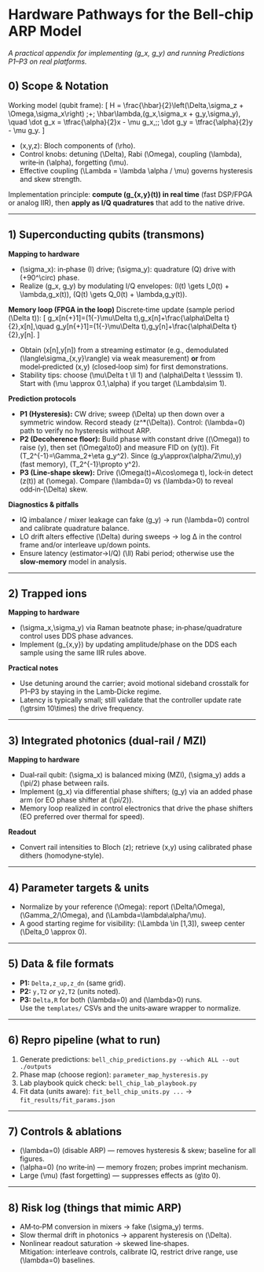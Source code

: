 
# Hardware Pathways for the Bell‑chip ARP Model
*A practical appendix for implementing \(g_x, g_y\) and running Predictions P1–P3 on real platforms.*

## 0) Scope & Notation
Working model (qubit frame):
\[
H = \frac{\hbar}{2}\left(\Delta\,\sigma_z + \Omega\,\sigma_x\right) \;+\; \hbar\lambda\,(g_x\,\sigma_x + g_y\,\sigma_y),
\quad
\dot g_x = \tfrac{\alpha}{2}x - \mu g_x,\;\;
\dot g_y = \tfrac{\alpha}{2}y - \mu g_y.
\]
- \(x,y,z\): Bloch components of \(\rho\).
- Control knobs: detuning \(\Delta\), Rabi \(\Omega\), coupling \(\lambda\), write‑in \(\alpha\), forgetting \(\mu\).
- Effective coupling \(\Lambda = \lambda \alpha / \mu\) governs hysteresis and skew strength.

Implementation principle: **compute \(g_{x,y}(t)\) in real time** (fast DSP/FPGA or analog IIR), then **apply as I/Q quadratures** that add to the native drive.

---

## 1) Superconducting qubits (transmons)
**Mapping to hardware**
- \(\sigma_x\): in‑phase (I) drive; \(\sigma_y\): quadrature (Q) drive with \(+90^\circ\) phase.
- Realize \(g_x, g_y\) by modulating I/Q envelopes: \(I(t) \gets I_0(t) + \lambda\,g_x(t)\), \(Q(t) \gets Q_0(t) + \lambda\,g_y(t)\).

**Memory loop (FPGA in the loop)**
Discrete‑time update (sample period \(\Delta t\)):
\[
g_x[n{+}1]=(1{-}\mu\Delta t)\,g_x[n]+\frac{\alpha\Delta t}{2}\,x[n],\quad
g_y[n{+}1]=(1{-}\mu\Delta t)\,g_y[n]+\frac{\alpha\Delta t}{2}\,y[n].
\]
- Obtain \(x[n],y[n]\) from a streaming estimator (e.g., demodulated \(\langle\sigma_{x,y}\rangle\) via weak measurement) **or** from model‑predicted \(x,y\) (closed‑loop sim) for first demonstrations.
- Stability tips: choose \(\mu\Delta t \ll 1\) and \(\alpha\Delta t \lesssim 1\). Start with \(\mu \approx 0.1\,\alpha\) if you target \(\Lambda\sim 1\).

**Prediction protocols**
- **P1 (Hysteresis):** CW drive; sweep \(\Delta\) up then down over a symmetric window. Record steady \(z^\*(\Delta)\). Control: \(\lambda=0\) path to verify no hysteresis without ARP.
- **P2 (Decoherence floor):** Build phase with constant drive (\(\Omega\)) to raise \(y\), then set \(\Omega\to0\) and measure FID on \(y(t)\). Fit \(T_2^{-1}=\Gamma_2+\eta g_y^2\). Since \(g_y\approx(\alpha/2\mu)\,y\) (fast memory), \(T_2^{-1}\propto y^2\).
- **P3 (Line‑shape skew):** Drive \(\Omega(t)=A\cos\omega t\), lock‑in detect \(z(t)\) at \(\omega\). Compare \(\lambda=0\) vs \(\lambda>0\) to reveal odd‑in‑\(\Delta\) skew.

**Diagnostics & pitfalls**
- IQ imbalance / mixer leakage can fake \(g_y\) → run \(\lambda=0\) control and calibrate quadrature balance.
- LO drift alters effective \(\Delta\) during sweeps → log Δ in the control frame and/or interleave up/down points.
- Ensure latency (estimator→I/Q) \(\ll\) Rabi period; otherwise use the **slow‑memory** model in analysis.

---

## 2) Trapped ions
**Mapping to hardware**
- \(\sigma_x,\sigma_y\) via Raman beatnote phase; in‑phase/quadrature control uses DDS phase advances.
- Implement \(g_{x,y}\) by updating amplitude/phase on the DDS each sample using the same IIR rules above.

**Practical notes**
- Use detuning around the carrier; avoid motional sideband crosstalk for P1–P3 by staying in the Lamb‑Dicke regime.
- Latency is typically small; still validate that the controller update rate \(\gtrsim 10\times\) the drive frequency.

---

## 3) Integrated photonics (dual‑rail / MZI)
**Mapping to hardware**
- Dual‑rail qubit: \(\sigma_x\) is balanced mixing (MZI), \(\sigma_y\) adds a \(\pi/2\) phase between rails.
- Implement \(g_x\) via differential phase shifters; \(g_y\) via an added phase arm (or EO phase shifter at \(\pi/2\)).
- Memory loop realized in control electronics that drive the phase shifters (EO preferred over thermal for speed).

**Readout**
- Convert rail intensities to Bloch \(z\); retrieve \(x,y\) using calibrated phase dithers (homodyne‑style).

---

## 4) Parameter targets & units
- Normalize by your reference \(\Omega\): report \(\Delta/\Omega\), \(\Gamma_2/\Omega\), and \(\Lambda=\lambda\alpha/\mu\).
- A good starting regime for visibility: \(\Lambda \in [1,3]\), sweep center \(\Delta_0 \approx 0\).

---

## 5) Data & file formats
- **P1:** `Delta,z_up,z_dn` (same grid).  
- **P2:** `y,T2` *or* `y2,T2` (units noted).  
- **P3:** `Delta,R` for both \(\lambda=0\) and \(\lambda>0\) runs.  
Use the `templates/` CSVs and the units‑aware wrapper to normalize.

---

## 6) Repro pipeline (what to run)
1. Generate predictions: `bell_chip_predictions.py --which ALL --out ./outputs`  
2. Phase map (choose region): `parameter_map_hysteresis.py`  
3. Lab playbook quick check: `bell_chip_lab_playbook.py`  
4. Fit data (units aware): `fit_bell_chip_units.py ...` → `fit_results/fit_params.json`

---

## 7) Controls & ablations
- \(\lambda=0\) (disable ARP) — removes hysteresis & skew; baseline for all figures.  
- \(\alpha=0\) (no write‑in) — memory frozen; probes imprint mechanism.  
- Large \(\mu\) (fast forgetting) — suppresses effects as \(g\to 0\).

---

## 8) Risk log (things that mimic ARP)
- AM‑to‑PM conversion in mixers → fake \(\sigma_y\) terms.  
- Slow thermal drift in photonics → apparent hysteresis on \(\Delta\).  
- Nonlinear readout saturation → skewed line‑shapes.  
Mitigation: interleave controls, calibrate IQ, restrict drive range, use \(\lambda=0\) baselines.
